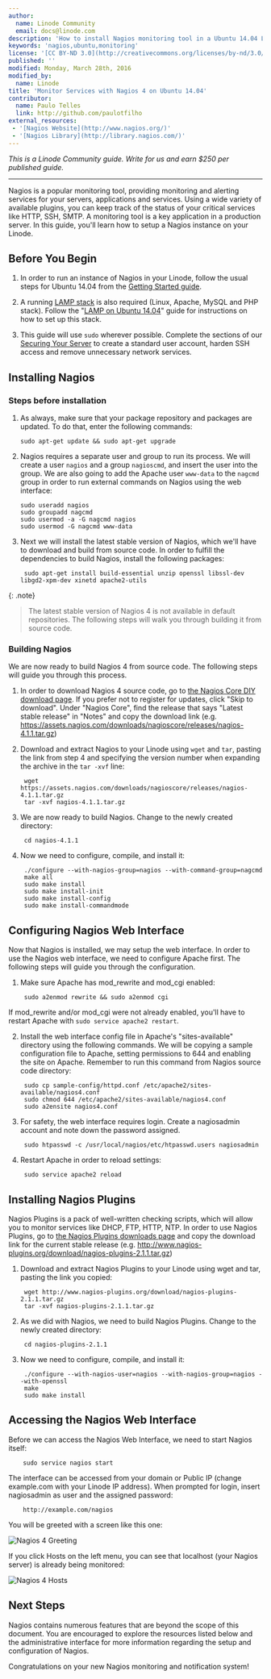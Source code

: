 ```yaml
---
author:
  name: Linode Community
  email: docs@linode.com
description: 'How to install Nagios monitoring tool in a Ubuntu 14.04 Linode'
keywords: 'nagios,ubuntu,monitoring'
license: '[CC BY-ND 3.0](http://creativecommons.org/licenses/by-nd/3.0/us/)'
published: ''
modified: Monday, March 28th, 2016
modified_by:
  name: Linode
title: 'Monitor Services with Nagios 4 on Ubuntu 14.04'
contributor:
  name: Paulo Telles
  link: http://github.com/paulotfilho
external_resources:
 - '[Nagios Website](http://www.nagios.org/)'
 - '[Nagios Library](http://library.nagios.com/)'
---
```


*This is a Linode Community guide. Write for us and earn $250 per published guide.*
<hr>

Nagios is a popular monitoring tool, providing monitoring and alerting services for your servers, applications and services. Using a wide variety of available plugins, you can keep track of the status of your critical services like HTTP, SSH, SMTP. A monitoring tool is a key application in a production server. In this guide, you'll learn how to setup a Nagios instance on your Linode.

## Before You Begin

1. In order to run an instance of Nagios in your Linode, follow the usual steps for Ubuntu 14.04 from the [Getting Started guide](/docs/getting-started/). 

2. A running [LAMP stack](docs/websites/lamp/lamp-on-ubuntu-14-04) is also required (Linux, Apache, MySQL and PHP stack). Follow the "[LAMP on Ubuntu 14.04](docs/websites/lamp/lamp-on-ubuntu-14-04)" guide for instructions on how to set up this stack.

3. This guide will use `sudo` wherever possible. Complete the sections of our [Securing Your Server](/docs/security/securing-your-server) to create a standard user account, harden SSH access and remove unnecessary network services.

## Installing Nagios


### Steps before installation

1.  As always, make sure that your package repository and packages are updated. To do that, enter the following commands:

        sudo apt-get update && sudo apt-get upgrade

2.  Nagios requires a separate user and group to run its process. We will create a user `nagios` and a group `nagioscmd`, and insert the user into the group. We are also going to add the Apache user `www-data` to the `nagcmd` group in order to run external commands on Nagios using the web interface:

        sudo useradd nagios
        sudo groupadd nagcmd
        sudo usermod -a -G nagcmd nagios
        sudo usermod -G nagcmd www-data

3. Next we will install the latest stable version of Nagios, which we'll have to download and build from source code. In order to fulfill the dependencies to build Nagios, install the following packages:

        sudo apt-get install build-essential unzip openssl libssl-dev libgd2-xpm-dev xinetd apache2-utils

{: .note}
>
>The latest stable version of Nagios 4 is not available in default repositories. The following steps will walk you through building it from source code. 

### Building Nagios

We are now ready to build Nagios 4 from source code. The following steps will guide you through this process.

1. In order to download Nagios 4 source code, go to [the Nagios Core DIY download page](https://www.nagios.org/downloads/core-stay-informed/). If you prefer not to register for updates, click "Skip to download". Under "Nagios Core", find the release that says "Latest stable release" in "Notes" and copy the download link (e.g. https://assets.nagios.com/downloads/nagioscore/releases/nagios-4.1.1.tar.gz)

2. Download and extract Nagios to your Linode using `wget` and `tar`, pasting the link from step 4 and specifying the version number when expanding the archive in the `tar -xvf` line:

        wget https://assets.nagios.com/downloads/nagioscore/releases/nagios-4.1.1.tar.gz
        tar -xvf nagios-4.1.1.tar.gz

3. We are now ready to build Nagios. Change to the newly created directory:

        cd nagios-4.1.1

4. Now we need to configure, compile, and install it:

        ./configure --with-nagios-group=nagios --with-command-group=nagcmd
        make all
        sudo make install
        sudo make install-init
        sudo make install-config
        sudo make install-commandmode


## Configuring Nagios Web Interface

Now that Nagios is installed, we may setup the web interface. In order to use the Nagios web interface, we need to configure Apache first. The following steps will guide you through the configuration.

1. Make sure Apache has mod_rewrite and mod_cgi enabled:

        sudo a2enmod rewrite && sudo a2enmod cgi
If mod_rewrite and/or mod_cgi were not already enabled, you'll have to restart Apache with `sudo service apache2 restart`.

2. Install the web interface config file in Apache's "sites-available" directory using the following commands. We will be copying a sample configuration file to Apache, setting permissions to 644 and enabling the site on Apache. Remember to run this command from Nagios source code directory:

        sudo cp sample-config/httpd.conf /etc/apache2/sites-available/nagios4.conf
        sudo chmod 644 /etc/apache2/sites-available/nagios4.conf
        sudo a2ensite nagios4.conf

4. For safety, the web interface requires login. Create a nagiosadmin account and note down the password assigned.

        sudo htpasswd -c /usr/local/nagios/etc/htpasswd.users nagiosadmin

5. Restart Apache in order to reload settings:

        sudo service apache2 reload

## Installing Nagios Plugins

Nagios Plugins is a pack of well-written checking scripts, which will allow you to monitor services like DHCP, FTP, HTTP, NTP. In order to use Nagios Plugins, go to [the Nagios Plugins downloads page](https://nagios-plugins.org/downloads/) and copy the download link for the current stable release (e.g. http://www.nagios-plugins.org/download/nagios-plugins-2.1.1.tar.gz)

1. Download and extract Nagios Plugins to your Linode using wget and tar, pasting the link you copied:

        wget http://www.nagios-plugins.org/download/nagios-plugins-2.1.1.tar.gz
        tar -xvf nagios-plugins-2.1.1.tar.gz

6. As we did with Nagios, we need to build Nagios Plugins. Change to the newly created directory:

        cd nagios-plugins-2.1.1

7. Now we need to configure, compile, and install it:

        ./configure --with-nagios-user=nagios --with-nagios-group=nagios --with-openssl
        make
        sudo make install

## Accessing the Nagios Web Interface

Before we can access the Nagios Web Interface, we need to start Nagios itself:

        sudo service nagios start

The interface can be accessed from your domain or Public IP (change example.com with your Linode IP address). When prompted for login, insert nagiosadmin as user and the assigned password:

        http://example.com/nagios

You will be greeted with a screen like this one:

![Nagios 4 Greeting](/docs/assets/greeting_nagios4.png)

If you click Hosts on the left menu, you can see that localhost (your Nagios server) is already being monitored:

![Nagios 4 Hosts](/docs/assets/hosts_nagios4.png)


## Next Steps

Nagios contains numerous features that are beyond the scope of this document. You are encouraged to explore the resources listed below and the administrative interface for more information regarding the setup and configuration of Nagios.

Congratulations on your new Nagios monitoring and notification system!
